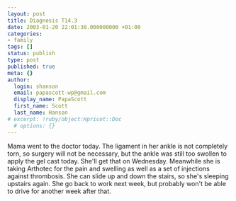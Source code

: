 ```yaml
---
layout: post
title: Diagnosis T14.3
date: 2003-01-20 22:01:38.000000000 +01:00
categories:
- family
tags: []
status: publish
type: post
published: true
meta: {}
author:
  login: shanson
  email: papascott-wp@gmail.com
  display_name: PapaScott
  first_name: Scott
  last_name: Hanson
# excerpt: !ruby/object:Hpricot::Doc
  # options: {}
---
```

<p>Mama went to the doctor today. The ligament in her ankle is not completely torn, so surgery will not be necessary, but the ankle was still too swollen to apply the gel cast today. She'll get that on Wednesday. Meanwhile she is taking Arthotec for the pain and swelling as well as a set of injections against thrombosis. She can slide up and down the stairs, so she's sleeping upstairs again. She go back to work next week, but probably won't be able to drive for another week after that.</p>
